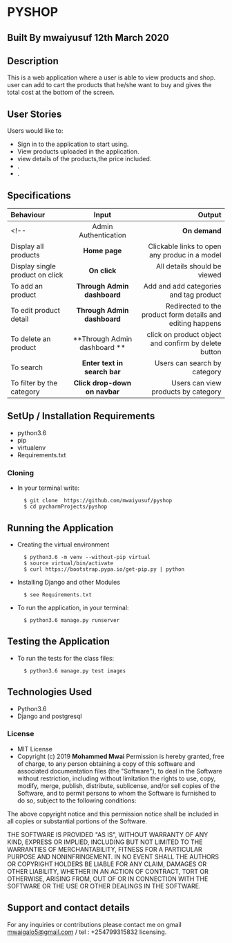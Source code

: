 # PYSHOP



## Built By mwaiyusuf  12th March 2020

## Description
This is a web  application where a  user is able to view products and shop. user can  add to cart the products that he/she want to buy and gives the total cost at the bottom of the screen.

## User Stories
 
 Users would like to:
  * Sign in to the application  to start using.
  * View products uploaded in the  application.
  * view details of the products,the price included.
  * .
  * .


<!-- ## Admin Abilities -->
 
<!-- Admin  :
* Sign in to the pyshop
* Creation of the products and the details 
* Update the product post details.
* Delete product -->


## Specifications
| Behaviour | Input | Output |
| :---------------- | :---------------: | ------------------: |
<!-- | Admin Authentication | **On demand** | Access Admin dashboard |
| Display all products | **Home page** | Clickable links to open any produc in a model |
| Display single product on click | **On  click** | All details should be viewed|
| To add an product  | **Through Admin dashboard** | Add and add categories and tag product|
| To edit product detail  | **Through Admin dashboard** | Redirected to the  product form details and editing happens|
| To delete an product  | **Through Admin dashboard ** | click on product  object and confirm by delete button|
| To search  | **Enter text in search bar** | Users can search by category|
| To filter by the  category  | **Click drop-down on navbar** | Users can view products by category| -->


## SetUp / Installation Requirements
 
* python3.6
* pip
* virtualenv
* Requirements.txt

### Cloning
* In your terminal write:

        $ git clone  https://github.com/mwaiyusuf/pyshop
        $ cd pycharmProjects/pyshop

## Running the Application
* Creating the virtual environment

        $ python3.6 -m venv --without-pip virtual
        $ source virtual/bin/activate
        $ curl https://bootstrap.pypa.io/get-pip.py | python

* Installing Django and other Modules

        $ see Requirements.txt

* To run the application, in your terminal:

        $ python3.6 manage.py runserver

## Testing the Application
* To run the tests for the class files:

        $ python3.6 manage.py test images

## Technologies Used
* Python3.6
* Django and postgresql

 ### License
* MIT License
* Copyright (c) 2019 **Mohammed Mwai**
Permission is hereby granted, free of charge, to any person obtaining a copy of this software and associated documentation files (the "Software"), to deal in the Software without restriction, including without limitation the rights to use, copy, modify, merge, publish, distribute, sublicense, and/or sell copies of the Software, and to permit persons to whom the Software is furnished to do so, subject to the following conditions:

The above copyright notice and this permission notice shall be included in all copies or substantial portions of the Software.

THE SOFTWARE IS PROVIDED "AS IS", WITHOUT WARRANTY OF ANY KIND, EXPRESS OR IMPLIED, INCLUDING BUT NOT LIMITED TO THE WARRANTIES OF MERCHANTABILITY, FITNESS FOR A PARTICULAR PURPOSE AND NONINFRINGEMENT. IN NO EVENT SHALL THE AUTHORS OR COPYRIGHT HOLDERS BE LIABLE FOR ANY CLAIM, DAMAGES OR OTHER LIABILITY, WHETHER IN AN ACTION OF CONTRACT, TORT OR OTHERWISE, ARISING FROM, OUT OF OR IN CONNECTION WITH THE SOFTWARE OR THE USE OR OTHER DEALINGS IN THE SOFTWARE.
## Support and contact details
For any inquiries or contributions please contact me on gmail mwaigalo5@gmail.com / tel : +254799315832
 licensing.

 
